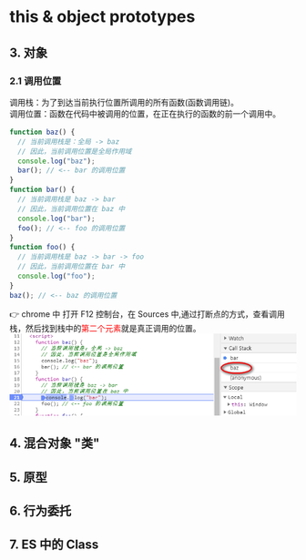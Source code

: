 # this & object prototypes

## 3. 对象

### 2.1 调用位置

调用栈：为了到达当前执行位置所调用的所有函数(函数调用链)。  
调用位置：函数在代码中被调用的位置，在正在执行的函数的前一个调用中。

```javascript
function baz() {
  // 当前调用栈是：全局 -> baz
  // 因此，当前调用位置是全局作用域
  console.log("baz");
  bar(); // <-- bar 的调用位置
}
function bar() {
  // 当前调用栈是 baz -> bar
  // 因此，当前调用位置在 baz 中
  console.log("bar");
  foo(); // <-- foo 的调用位置
}
function foo() {
  // 当前调用栈是 baz -> bar -> foo
  // 因此，当前调用位置在 bar 中
  console.log("foo");
}
baz(); // <-- baz 的调用位置
```

:point_right: chrome 中 打开 F12 控制台，在 Sources 中,通过打断点的方式，查看调用栈，然后找到栈中的<font color='red'>第二个元素</font>就是真正调用的位置。  
![callstack.png](https://raw.githubusercontent.com/liucrystal24/Notebook/master/you%20don't%20know%20JS/img/callstack.png)

## 4. 混合对象 "类"

## 5. 原型

## 6. 行为委托

## 7. ES 中的 Class
